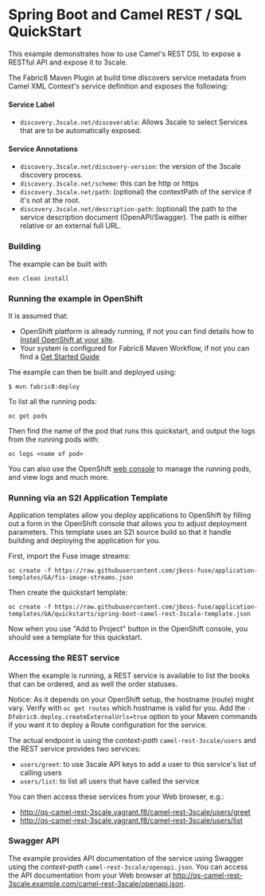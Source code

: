 # Spring Boot and Camel REST / SQL QuickStart

This example demonstrates how to use Camel's REST DSL to expose a RESTful API and expose it to 3scale.

The Fabric8 Maven Plugin at build time discovers service metadata from Camel XML Context's service definition and exposes the following:
#### Service Label
* `discovery.3scale.net/discoverable`: Allows 3scale to select Services that are to be automatically exposed.

#### Service Annotations
* `discovery.3scale.net/discovery-version`: the version of the 3scale discovery process.
* `discovery.3scale.net/scheme`: this can be http or https
* `discovery.3scale.net/path`: (optional) the contextPath of the service if it's not at the root.
* `discovery.3scale.net/description-path`: (optional) the path to the service description document (OpenAPI/Swagger). The path is either relative or an external full URL.

### Building

The example can be built with

    mvn clean install

### Running the example in OpenShift

It is assumed that:
- OpenShift platform is already running, if not you can find details how to [Install OpenShift at your site](https://docs.openshift.com/container-platform/3.3/install_config/index.html).
- Your system is configured for Fabric8 Maven Workflow, if not you can find a [Get Started Guide](https://access.redhat.com/documentation/en/red-hat-jboss-middleware-for-openshift/3/single/red-hat-jboss-fuse-integration-services-20-for-openshift/)

The example can then be built and deployed using:

    $ mvn fabric8:deploy

To list all the running pods:

    oc get pods

Then find the name of the pod that runs this quickstart, and output the logs from the running pods with:

    oc logs <name of pod>

You can also use the OpenShift [web console](https://docs.openshift.com/container-platform/3.3/getting_started/developers_console.html#developers-console-video) to manage the
running pods, and view logs and much more.

### Running via an S2I Application Template

Application templates allow you deploy applications to OpenShift by filling out a form in the OpenShift console that allows you to adjust deployment parameters.  This template uses an S2I source build so that it handle building and deploying the application for you.

First, import the Fuse image streams:

    oc create -f https://raw.githubusercontent.com/jboss-fuse/application-templates/GA/fis-image-streams.json

Then create the quickstart template:

    oc create -f https://raw.githubusercontent.com/jboss-fuse/application-templates/GA/quickstarts/spring-boot-camel-rest-3scale-template.json

Now when you use "Add to Project" button in the OpenShift console, you should see a template for this quickstart.


### Accessing the REST service

When the example is running, a REST service is available to list the books that can be ordered, and as well the order statuses.

Notice: As it depends on your OpenShift setup, the hostname (route) might vary. Verify with `oc get routes` which hostname is valid for you. Add the `-Dfabric8.deploy.createExternalUrls=true` option to your Maven commands if you want it to deploy a Route configuration for the service.

The actual endpoint is using the _context-path_ `camel-rest-3scale/users` and the REST service provides two services:

- `users/greet`: to use 3scale API keys to add a user to this service's list of calling users
- `users/list`: to list all users that have called the service

You can then access these services from your Web browser, e.g.:

- <http://qs-camel-rest-3scale.vagrant.f8/camel-rest-3scale/users/greet>
- <http://qs-camel-rest-3scale.vagrant.f8/camel-rest-3scale/users/list>

### Swagger API

The example provides API documentation of the service using Swagger using the _context-path_ `camel-rest-3scale/openapi.json`. You can access the API documentation from your Web browser at <http://qs-camel-rest-3scale.example.com/camel-rest-3scale/openapi.json>.
